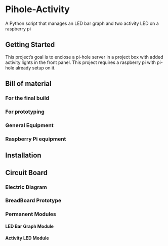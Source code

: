# Pihole-Activity
A Python script that manages an LED bar graph and two activity LED on a raspberry pi
## Getting Started
This project’s goal is to enclose a pi-hole server in a project box with added activity lights in the front panel. This project requires a raspberry pi with pi-hole already setup on it.
## Bill of material
### For the final build
### For prototyping
### General Equipment
### Raspberry Pi equipment
## Installation
## Circuit Board
### Electric Diagram
### BreadBoard Prototype
### Permanent Modules
#### LED Bar Graph Module
#### Activity LED Module